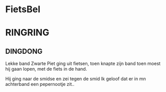 # FietsBel
# RINGRING
## DINGDONG
Lekke band
Zwarte Piet ging uit fietsen, toen knapte zijn band
toen moest hij gaan lopen, met de fiets in de hand.


Hij ging naar de smidse en zei tegen de smid
Ik geloof dat er in mn achterband een pepernootje zit..

